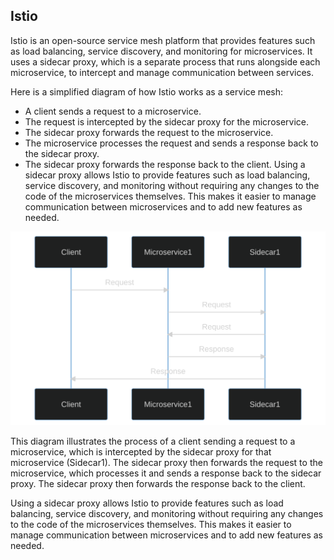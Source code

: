 ## Istio

Istio is an open-source service mesh platform that provides features such as load balancing, service discovery, and monitoring for microservices. It uses a sidecar proxy, which is a separate process that runs alongside each microservice, to intercept and manage communication between services.

Here is a simplified diagram of how Istio works as a service mesh:

- A client sends a request to a microservice.
- The request is intercepted by the sidecar proxy for the microservice.
- The sidecar proxy forwards the request to the microservice.
- The microservice processes the request and sends a response back to the sidecar proxy.
- The sidecar proxy forwards the response back to the client.
Using a sidecar proxy allows Istio to provide features such as load balancing, service discovery, and monitoring without requiring any changes to the code of the microservices themselves. This makes it easier to manage communication between microservices and to add new features as needed.


![Istio explcation](../assets/explanation_diagram_istio.svg)

This diagram illustrates the process of a client sending a request to a microservice, which is intercepted by the sidecar proxy for that microservice (Sidecar1). The sidecar proxy then forwards the request to the microservice, which processes it and sends a response back to the sidecar proxy. The sidecar proxy then forwards the response back to the client.

Using a sidecar proxy allows Istio to provide features such as load balancing, service discovery, and monitoring without requiring any changes to the code of the microservices themselves. This makes it easier to manage communication between microservices and to add new features as needed.